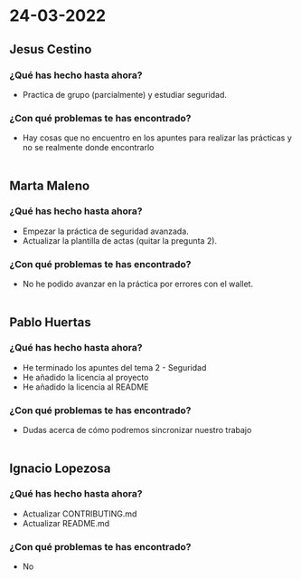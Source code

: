 # 24-03-2022
## Jesus Cestino
### ¿Qué has hecho hasta ahora?
- Practica de grupo (parcialmente) y estudiar seguridad.
### ¿Con qué problemas te has encontrado?
- Hay cosas que no encuentro en los apuntes para realizar las prácticas y no se realmente donde encontrarlo
<br><br>
## Marta Maleno
### ¿Qué has hecho hasta ahora?
- Empezar la práctica de seguridad avanzada.
- Actualizar la plantilla de actas (quitar la pregunta 2).
### ¿Con qué problemas te has encontrado?
- No he podido avanzar en la práctica por errores con el wallet.
<br><br>
## Pablo Huertas
### ¿Qué has hecho hasta ahora?
- He terminado los apuntes del tema 2 - Seguridad
- He añadido la licencia al proyecto
- He añadido la licencia al README
### ¿Con qué problemas te has encontrado?
- Dudas acerca de cómo podremos sincronizar nuestro trabajo
<br><br>
## Ignacio Lopezosa
### ¿Qué has hecho hasta ahora?
- Actualizar CONTRIBUTING.md
- Actualizar README.md
### ¿Con qué problemas te has encontrado?
- No
<br><br>

